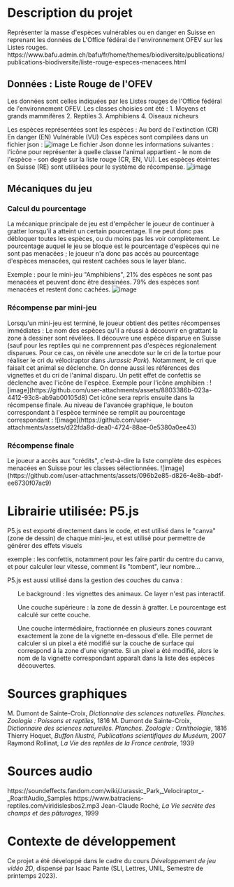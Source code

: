 <h1>Description du projet</h1>
Représenter la masse d'espèces vulnérables ou en danger en Suisse en reprenant les données de L'Office fédéral de l'environnement OFEV sur les Listes rouges. https://www.bafu.admin.ch/bafu/fr/home/themes/biodiversite/publications/publications-biodiversite/liste-rouge-especes-menacees.html

<h2>Données : Liste Rouge de l'OFEV</h2>
Les données sont celles indiquées par les Listes rouges de l'Office fédéral de l'environnement OFEV.
Les classes choisies ont été : 1. Moyens et grands mammifères 2. Reptiles 3. Amphibiens 4. Oiseaux nicheurs

Les espèces représentées sont les espèces : 
<il>Au bord de l'extinction (CR)</il>
<il>En danger (EN)</il>
<il>Vulnérable (VU)</il>
Ces espèces sont compilées dans un fichier json : 
![image](https://github.com/user-attachments/assets/788dc1b5-1561-477b-badd-8d74b8ea0788)
Le fichier Json donne les informations suivantes : l'icône pour représenter à quelle classe l'animal appartient - le nom de l'espèce - son degré sur la liste rouge (CR, EN, VU).
Les espèces éteintes en Suisse (RE) sont utilisées pour le système de récompense.
![image](https://github.com/user-attachments/assets/ee358824-53da-4606-8199-33229e9c31de)

<h2>Mécaniques du jeu</h2>
<h3>Calcul du pourcentage</h3>
La mécanique principale de jeu est d'empêcher le joueur de continuer à gratter lorsqu'il a atteint un certain pourcentage. Il ne peut donc pas débloquer toutes les espèces, ou du moins pas les voir complètement. Le pourcentage auquel le jeu se bloque est le pourcentage d'espèces qui ne sont pas menacées ; le joueur n'a donc pas accès au pourcentage d'espèces menacées, qui restent cachées sous le layer blanc.

Exemple : pour le mini-jeu "Amphibiens", 21% des espèces ne sont pas menacées et peuvent donc être dessinées. 79% des espèces sont menacées et restent donc cachées.
![image](https://github.com/user-attachments/assets/74967e45-a530-4708-a94c-69306786ac3a)

<h3>Récompense par mini-jeu</h3>
Lorsqu'un mini-jeu est terminé, le joueur obtient des petites récompenses immédiates : 
<il>Le nom des espèces qu'il a réussi à découvrir en grattant la zone à dessiner sont révélées.</il>
<il>Il découvre une espèce disparue en Suisse (sauf pour les reptiles qui ne comprennent pas d'espèces régionalement disparues. Pour ce cas, on révèle une anecdote sur le cri de la tortue pour réaliser le cri du vélociraptor dans <i>Jurassic Park</i>). Notamment, le cri que faisait cet animal se déclenche.</il>
<il>On donne aussi les références des vignettes et du cri de l'animal disparu.</il>
<il>Un petit effet de confettis se déclenche avec l'icône de l'espèce.</il>
Exemple pour l'icône amphibien : 
![image](https://github.com/user-attachments/assets/8803386b-023a-4412-93c8-ab9ab00105d8)
Cet icône sera repris ensuite dans la récompense finale.
Au niveau de l'avancée graphique, le bouton correspondant à l'espèce terminée se remplit au pourcentage correspondant : 
![image](https://github.com/user-attachments/assets/d22fda8d-dea0-4724-88ae-0e5380a0ee43)

<h3>Récompense finale</h3>
Le joueur a accès aux "crédits", c'est-à-dire la liste complète des espèces menacées en Suisse pour les classes sélectionnées.
![image](https://github.com/user-attachments/assets/096b2e85-d826-4e8b-abdf-ee6730f07ac9)

<h1>Librairie utilisée: P5.js</h1>
P5.js est exporté directement dans le code, et est utilisé dans le "canva" (zone de dessin) de chaque mini-jeu, et est utilisé pour permettre de générer des effets visuels 

exemple : les confettis, notamment pour les faire partir du centre du canva, et pour calculer leur vitesse, comment ils "tombent", leur nombre...

P5.js est aussi utilisé dans la gestion des couches du canva :
<ul>Le background : les vignettes des animaux. Ce layer n'est pas interactif.</ul>
<ul>Une couche supérieure : la zone de dessin à gratter. Le pourcentage est calculé sur cette couche.</ul>
<ul>Une couche intermédiaire, fractionnée en plusieurs zones couvrant exactement la zone de la vignette en-dessous d'elle. Elle permet de calculer si un pixel a été modifié sur la couche de surface qui correspond à la zone d'une vignette. Si un pixel a été modifié, alors le nom de la vignette correspondant apparaît dans la liste des espèces découvertes.</ul>

<h1>Sources graphiques</h1>
M. Dumont de Sainte-Croix, <i>Dictionnaire des sciences naturelles. Planches. Zoologie : Poissons et reptiles</i>, 1816
M. Dumont de Sainte-Croix, <i>Dictionnaire des sciences naturelles. Planches. Zoologie : Ornithologie</i>, 1816
Thierry Hoquet, <i>Buffon Illustré, Publications scientifiques du Muséum</i>, 2007
Raymond Rollinat, <i>La Vie des reptiles de la France centrale</i>, 1939

<h1>Sources audio</h1>
https://soundeffects.fandom.com/wiki/Jurassic_Park,_Velociraptor_-_Roar#Audio_Samples
https://www.batraciens-reptiles.com/viridislesbos2.mp3
Jean-Claude Roché, <i>La Vie secrète des champs et des pâturages</i>, 1999

<h1>Contexte de développement</h1>
Ce projet a été développé dans le cadre du cours <i>Développement de jeu vidéo 2D</i>, dispensé par Isaac Pante (SLI, Lettres, UNIL, Semestre de printemps 2023).

